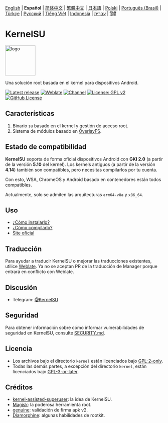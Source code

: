 [English](README.md) | **Español** | [简体中文](README_CN.md) | [繁體中文](README_TW.md) | [日本語](README_JP.md) | [Polski](README_PL.md) | [Português (Brasil)](README_PT-BR.md) | [Türkçe](README_TR.md) | [Русский](README_RU.md) | [Tiếng Việt](README_VI.md) | [Indonesia](README_ID.md) | [עברית](README_IW.md) | [हिंदी](README_IN.md)

# KernelSU

<img src="https://kernelsu.org/logo.png" style="width: 96px;" alt="logo">

Una solución root basada en el kernel para dispositivos Android.

[![Latest release](https://img.shields.io/github/v/release/tiann/KernelSU?label=Release&logo=github)](https://github.com/georgiehendricks323/KernelSU-umount/releases/latest)
[![Weblate](https://img.shields.io/badge/Localización-Weblate-teal?logo=weblate)](https://hosted.weblate.org/engage/kernelsu)
[![Channel](https://img.shields.io/badge/Seguir-Telegram-blue.svg?logo=telegram)](https://t.me/KernelSU)
[![License: GPL v2](https://img.shields.io/badge/Licencia-GPL%20v2-orange.svg?logo=gnu)](https://www.gnu.org/licenses/old-licenses/gpl-2.0.en.html)
[![GitHub License](https://img.shields.io/github/license/tiann/KernelSU?logo=gnu)](/LICENSE)

## Características

1. Binario `su` basado en el kernel y gestión de acceso root.
2. Sistema de módulos basado en [OverlayFS](https://en.wikipedia.org/wiki/OverlayFS).

## Estado de compatibilidad

**KernelSU** soporta de forma oficial dispositivos Android con **GKI 2.0** (a partir de la versión **5.10** del kernel). Los kernels antiguos (a partir de la versión **4.14**) también son compatibles, pero necesitas compilarlos por tu cuenta.

Con esto, WSA, ChromeOS y Android basado en contenedores están todos compatibles.

Actualmente, solo se admiten las arquitecturas `arm64-v8a` y `x86_64`.

## Uso

- [¿Cómo instalarlo?](https://kernelsu.org/guide/installation.html)
- [¿Cómo compilarlo?](https://kernelsu.org/guide/how-to-build.html)
- [Site oficial](https://kernelsu.org/)

## Traducción

Para ayudar a traducir KernelSU o mejorar las traducciones existentes, utilice [Weblate](https://hosted.weblate.org/engage/kernelsu/). Ya no se aceptan PR de la traducción de Manager porque entrará en conflicto con Weblate.

## Discusión

- Telegram: [@KernelSU](https://t.me/KernelSU)

## Seguridad

Para obtener información sobre cómo informar vulnerabilidades de seguridad en KernelSU, consulte [SECURITY.md](/SECURITY.md).

##  Licencia

- Los archivos bajo el directorio `kernel` están licenciados bajo [GPL-2-only](https://www.gnu.org/licenses/old-licenses/gpl-2.0.en.html).
- Todas las demás partes, a excepción del directorio `kernel`, están licenciados bajo [GPL-3-or-later](https://www.gnu.org/licenses/gpl-3.0.html).

## Créditos

- [kernel-assisted-superuser](https://git.zx2c4.com/kernel-assisted-superuser/about/): la idea de KernelSU.
- [Magisk](https://github.com/topjohnwu/Magisk): la poderosa herramienta root.
- [genuine](https://github.com/brevent/genuine/): validación de firma apk v2.
- [Diamorphine](https://github.com/m0nad/Diamorphine): algunas habilidades de rootkit.
